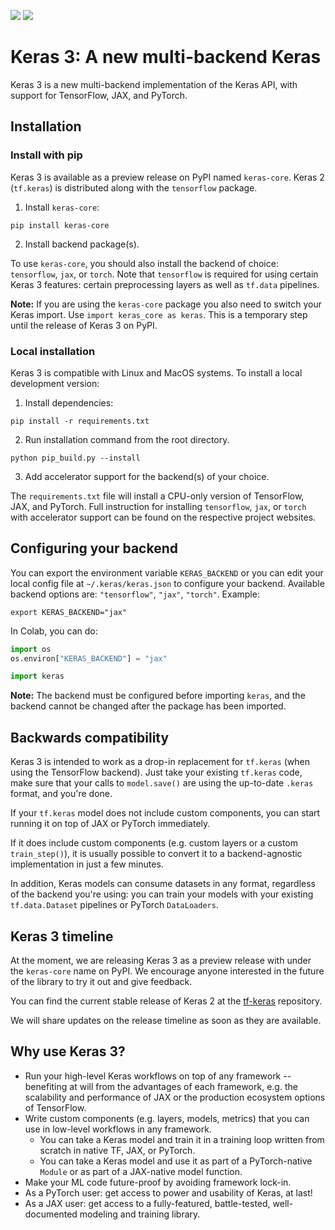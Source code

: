 [![](https://github.com/keras-team/keras/workflows/Tests/badge.svg?branch=master)](https://github.com/keras-team/keras/actions?query=workflow%3ATests+branch%3Amaster)
[![](https://badge.fury.io/py/keras.svg)](https://badge.fury.io/py/keras)

# Keras 3: A new multi-backend Keras

Keras 3 is a new multi-backend implementation of the Keras API, with support for TensorFlow, JAX, and PyTorch.

## Installation

### Install with pip

Keras 3 is available as a preview release on PyPI named `keras-core`.
Keras 2 (`tf.keras`) is distributed along with the `tensorflow` package.

1. Install `keras-core`:

```
pip install keras-core
```

2. Install backend package(s).

To use `keras-core`, you should also install the backend of choice: `tensorflow`, `jax`, or `torch`.
Note that `tensorflow` is required for using certain Keras 3 features: certain preprocessing layers
as well as `tf.data` pipelines.

**Note:** If you are using the `keras-core` package you also need to switch your Keras import.
Use `import keras_core as keras`. This is a temporary step until the release of Keras 3 on PyPI.

### Local installation

Keras 3 is compatible with Linux and MacOS systems. To install a local development version:

1. Install dependencies:

```
pip install -r requirements.txt
```

2. Run installation command from the root directory.

```
python pip_build.py --install
```

3. Add accelerator support for the backend(s) of your choice.

The `requirements.txt` file will install a CPU-only version of TensorFlow, JAX,
and PyTorch. Full instruction for installing `tensorflow`, `jax`, or `torch`
with accelerator support can be found on the respective project websites.

## Configuring your backend

You can export the environment variable `KERAS_BACKEND` or you can edit your local config file at `~/.keras/keras.json`
to configure your backend. Available backend options are: `"tensorflow"`, `"jax"`, `"torch"`. Example:

```
export KERAS_BACKEND="jax"
```

In Colab, you can do:

```python
import os
os.environ["KERAS_BACKEND"] = "jax"

import keras
```

**Note:** The backend must be configured before importing `keras`, and the backend cannot be changed after 
the package has been imported.

## Backwards compatibility

Keras 3 is intended to work as a drop-in replacement for `tf.keras` (when using the TensorFlow backend). Just take your
existing `tf.keras` code, make sure that your calls to `model.save()` are using the up-to-date `.keras` format, and you're
done.

If your `tf.keras` model does not include custom components, you can start running it on top of JAX or PyTorch immediately.

If it does include custom components (e.g. custom layers or a custom `train_step()`), it is usually possible to convert it
to a backend-agnostic implementation in just a few minutes.

In addition, Keras models can consume datasets in any format, regardless of the backend you're using:
you can train your models with your existing `tf.data.Dataset` pipelines or PyTorch `DataLoaders`.

## Keras 3 timeline

At the moment, we are releasing Keras 3 as a preview release with under the `keras-core` name on PyPI. We encourage anyone
interested in the future of the library to try it out and give feedback.

You can find the current stable release of Keras 2 at the [tf-keras](https://github.com/keras-team/tf-keras) repository.

We will share updates on the release timeline as soon as they are available.

## Why use Keras 3?

- Run your high-level Keras workflows on top of any framework -- benefiting at will from the advantages of each framework,
e.g. the scalability and performance of JAX or the production ecosystem options of TensorFlow.
- Write custom components (e.g. layers, models, metrics) that you can use in low-level workflows in any framework.
    - You can take a Keras model and train it in a training loop written from scratch in native TF, JAX, or PyTorch.
    - You can take a Keras model and use it as part of a PyTorch-native `Module` or as part of a JAX-native model function.
- Make your ML code future-proof by avoiding framework lock-in.
- As a PyTorch user: get access to power and usability of Keras, at last!
- As a JAX user: get access to a fully-featured, battle-tested, well-documented modeling and training library.
